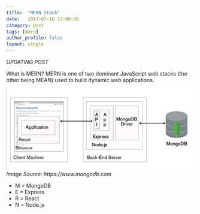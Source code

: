 ```yaml
---
title:  "MERN Stack"
date:   2017-07-16 17:00:00
category: post
tags: [mern] 
author_profile: false
layout: single
---
```


*UPDATING POST*

What is MERN? MERN is one of two dominant JavaScript web stacks (the other being MEAN) used to build dynamic web applications.

<img src="/assets/images/mern.png" alt="mern">
<i>Image Source: https://www.mongodb.com</i>
<ul>
<li>M = MongoDB</li>
<li>E = Express</li>
<li>R = React</li>
<li>N = Node.js</li>
</ul>